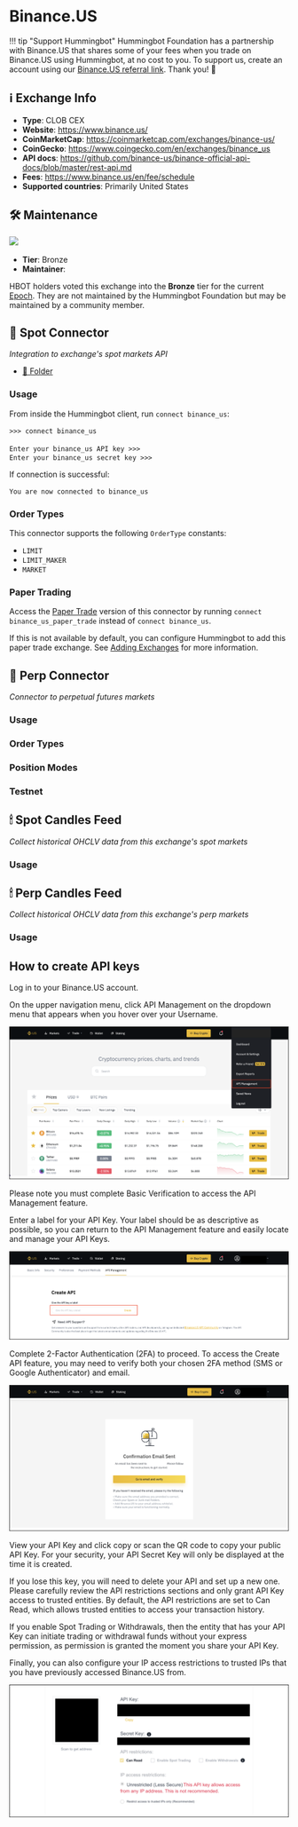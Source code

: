 # Binance.US

!!! tip "Support Hummingbot"
    Hummingbot Foundation has a partnership with Binance.US that shares some of your fees when you trade on Binance.US using Hummingbot, at no cost to you. To support us, create an account using our [Binance.US referral link](https://www.binance.us/register). Thank you! 🙏

## ℹ️ Exchange Info

- **Type**: CLOB CEX
- **Website**: <https://www.binance.us/>
- **CoinMarketCap**: <https://coinmarketcap.com/exchanges/binance-us/>
- **CoinGecko**: <https://www.coingecko.com/en/exchanges/binance_us>
- **API docs**: <https://github.com/binance-us/binance-official-api-docs/blob/master/rest-api.md>
- **Fees**: <https://www.binance.us/en/fee/schedule>
- **Supported countries**: Primarily United States

## 🛠 Maintenance

![](https://img.shields.io/static/v1?label=Hummingbot&message=BRONZE&color=green)

- **Tier**: Bronze
- **Maintainer**: 

HBOT holders voted this exchange into the **Bronze** tier for the current [Epoch](/governance/epochs). They are not maintained by the Hummingbot Foundation but may be maintained by a community member.


## 🔀 Spot Connector
*Integration to exchange's spot markets API*

- [📁 Folder](https://github.com/hummingbot/hummingbot/tree/master/hummingbot/connector/exchange/binance)

### Usage

From inside the Hummingbot client, run `connect binance_us`:

```
>>> connect binance_us

Enter your binance_us API key >>>
Enter your binance_us secret key >>>
```

If connection is successful:

```
You are now connected to binance_us
```

### Order Types

This connector supports the following `OrderType` constants:

- `LIMIT`
- `LIMIT_MAKER`
- `MARKET`

### Paper Trading

Access the [Paper Trade](/global-configs/paper-trade/) version of this connector by running `connect binance_us_paper_trade` instead of `connect binance_us`.

If this is not available by default, you can configure Hummingbot to add this paper trade exchange. See [Adding Exchanges](/global-configs/paper-trade/#adding-exchanges) for more information.

## 🔀 Perp Connector
*Connector to perpetual futures markets*



### Usage


### Order Types


### Position Modes



### Testnet



## 🕯 Spot Candles Feed
*Collect historical OHCLV data from this exchange's spot markets*



### Usage





## 🕯 Perp Candles Feed
*Collect historical OHCLV data from this exchange's perp markets*


### Usage



## How to create API keys

Log in to your Binance.US account. 
   
On the upper navigation menu, click API Management on the dropdown menu that appears when you hover over your Username. 

   [![Create API](binance-us-api1.png)](binance-us-api1.png)

Please note you must complete Basic Verification to access the API Management feature. 

Enter a label for your API Key. Your label should be as descriptive as possible, so you can return to the API Management feature and easily locate and manage your API Keys. 

   [![Create API](binance-us-api2.png)](binance-us-api2.png)

Complete 2-Factor Authentication (2FA) to proceed. To access the Create API feature, you may need to verify both your chosen 2FA method (SMS or Google Authenticator) and email. 

   [![Create API](binance-us-api3.png)](binance-us-api3.png)

View your API Key and click copy or scan the QR code to copy your public API Key. For your security, your API Secret Key will only be displayed at the time it is created. 

If you lose this key, you will need to delete your API and set up a new one. Please carefully review the API restrictions sections and only grant API Key access to trusted entities. By default, the API restrictions are set to Can Read, which allows trusted entities to access your transaction history.

If you enable Spot Trading or Withdrawals, then the entity that has your API Key can initiate trading or withdrawal funds without your express permission, as permission is granted the moment you share your API Key.  

Finally, you can also configure your IP access restrictions to trusted IPs that you have previously accessed Binance.US from. 

   [![Create API](binance-us-api4.png)](binance-us-api4.png)